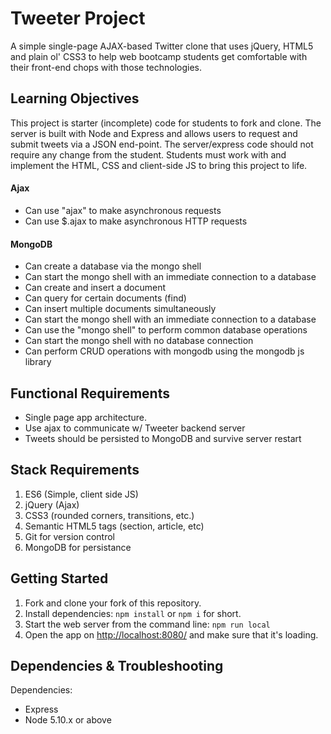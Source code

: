 Tweeter Project
============================

A simple single-page AJAX-based Twitter clone that uses jQuery, HTML5 and plain ol' CSS3 to help web bootcamp students get comfortable with their front-end chops with those technologies.

## Learning Objectives

This project is starter (incomplete) code for students to fork and clone.
The server is built with Node and Express and allows users to request and submit tweets via a JSON end-point. The server/express code should not require any change from the student.
Students must work with and implement the HTML, CSS and client-side JS to bring this project to life.

#### Ajax
  - Can use "ajax" to make asynchronous requests
  - Can use $.ajax to make asynchronous HTTP requests

#### MongoDB
  - Can create a database via the mongo shell
  - Can start the mongo shell with an immediate connection to a database
  - Can create and insert a document
  - Can query for certain documents (find)
  - Can insert multiple documents simultaneously
  - Can start the mongo shell with an immediate connection to a database
  - Can use the "mongo shell" to perform common database operations
  - Can start the mongo shell with no database connection
  - Can perform CRUD operations with mongodb using the mongodb js library

## Functional Requirements
- Single page app architecture.
- Use ajax to communicate w/ Tweeter backend server
- Tweets should be persisted to MongoDB and survive server restart

## Stack Requirements

1. ES6 (Simple, client side JS)
2. jQuery (Ajax)
3. CSS3 (rounded corners, transitions, etc.)
4. Semantic HTML5 tags (section, article, etc)
5. Git for version control
6. MongoDB for persistance

## Getting Started

1. Fork and clone your fork of this repository.
2. Install dependencies: `npm install` or `npm i` for short.
3. Start the web server from the command line: `npm run local`
4. Open the app on <http://localhost:8080/> and make sure that it's loading.

## Dependencies & Troubleshooting

Dependencies:

- Express
- Node 5.10.x or above




